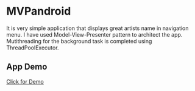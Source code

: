 # MVPandroid

It is very simple application that displays great artists name in navigation menu. I have used Model-View-Presenter pattern to architect the app. Mutithreading for the background task is completed using ThreadPoolExecutor.


<h2>App Demo</h2>

<a href="http://howdysam.com">Click for Demo</a>